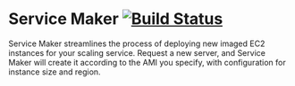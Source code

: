 # Service Maker   [![Build Status](https://travis-ci.org/inetCatapult/service-maker.svg?branch=v1.0)](https://travis-ci.org/inetCatapult/service-maker)

Service Maker streamlines the process of deploying new imaged EC2 instances for your scaling service. Request a new server, and Service Maker will create it according to the AMI you specify, with configuration for instance size and region.
